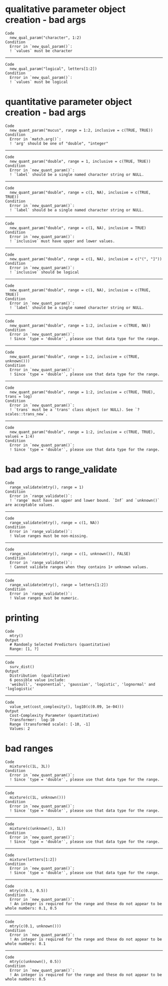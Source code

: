 # qualitative parameter object creation - bad args

    Code
      new_qual_param("character", 1:2)
    Condition
      Error in `new_qual_param()`:
      ! `values` must be character

---

    Code
      new_qual_param("logical", letters[1:2])
    Condition
      Error in `new_qual_param()`:
      ! `values` must be logical

# quantitative parameter object creation - bad args

    Code
      new_quant_param("mucus", range = 1:2, inclusive = c(TRUE, TRUE))
    Condition
      Error in `match.arg()`:
      ! 'arg' should be one of "double", "integer"

---

    Code
      new_quant_param("double", range = 1, inclusive = c(TRUE, TRUE))
    Condition
      Error in `new_quant_param()`:
      ! `label` should be a single named character string or NULL.

---

    Code
      new_quant_param("double", range = c(1, NA), inclusive = c(TRUE, TRUE))
    Condition
      Error in `new_quant_param()`:
      ! `label` should be a single named character string or NULL.

---

    Code
      new_quant_param("double", range = c(1, NA), inclusive = TRUE)
    Condition
      Error in `new_quant_param()`:
      ! `inclusive` must have upper and lower values.

---

    Code
      new_quant_param("double", range = c(1, NA), inclusive = c("(", "]"))
    Condition
      Error in `new_quant_param()`:
      ! `inclusive` should be logical

---

    Code
      new_quant_param("double", range = c(1, NA), inclusive = c(TRUE, TRUE))
    Condition
      Error in `new_quant_param()`:
      ! `label` should be a single named character string or NULL.

---

    Code
      new_quant_param("double", range = 1:2, inclusive = c(TRUE, NA))
    Condition
      Error in `new_quant_param()`:
      ! Since `type = 'double'`, please use that data type for the range.

---

    Code
      new_quant_param("double", range = 1:2, inclusive = c(TRUE, unknown()))
    Condition
      Error in `new_quant_param()`:
      ! Since `type = 'double'`, please use that data type for the range.

---

    Code
      new_quant_param("double", range = 1:2, inclusive = c(TRUE, TRUE), trans = log)
    Condition
      Error in `new_quant_param()`:
      ! `trans` must be a 'trans' class object (or NULL). See `?scales::trans_new`.

---

    Code
      new_quant_param("double", range = 1:2, inclusive = c(TRUE, TRUE), values = 1:4)
    Condition
      Error in `new_quant_param()`:
      ! Since `type = 'double'`, please use that data type for the range.

# bad args to range_validate

    Code
      range_validate(mtry(), range = 1)
    Condition
      Error in `range_validate()`:
      ! `range` must have an upper and lower bound. `Inf` and `unknown()` are acceptable values.

---

    Code
      range_validate(mtry(), range = c(1, NA))
    Condition
      Error in `range_validate()`:
      ! Value ranges must be non-missing.

---

    Code
      range_validate(mtry(), range = c(1, unknown()), FALSE)
    Condition
      Error in `range_validate()`:
      ! Cannot validate ranges when they contains 1+ unknown values.

---

    Code
      range_validate(mtry(), range = letters[1:2])
    Condition
      Error in `range_validate()`:
      ! Value ranges must be numeric.

# printing

    Code
      mtry()
    Output
      # Randomly Selected Predictors (quantitative)
      Range: [1, ?]

---

    Code
      surv_dist()
    Output
      Distribution  (qualitative)
      6 possible value include:
      'weibull', 'exponential', 'gaussian', 'logistic', 'lognormal' and 'loglogistic' 

---

    Code
      value_set(cost_complexity(), log10(c(0.09, 1e-04)))
    Output
      Cost-Complexity Parameter (quantitative)
      Transformer:  log-10 
      Range (transformed scale): [-10, -1]
      Values: 2

# bad ranges

    Code
      mixture(c(1L, 3L))
    Condition
      Error in `new_quant_param()`:
      ! Since `type = 'double'`, please use that data type for the range.

---

    Code
      mixture(c(1L, unknown()))
    Condition
      Error in `new_quant_param()`:
      ! Since `type = 'double'`, please use that data type for the range.

---

    Code
      mixture(c(unknown(), 1L))
    Condition
      Error in `new_quant_param()`:
      ! Since `type = 'double'`, please use that data type for the range.

---

    Code
      mixture(letters[1:2])
    Condition
      Error in `new_quant_param()`:
      ! Since `type = 'double'`, please use that data type for the range.

---

    Code
      mtry(c(0.1, 0.5))
    Condition
      Error in `new_quant_param()`:
      ! An integer is required for the range and these do not appear to be whole numbers: 0.1, 0.5

---

    Code
      mtry(c(0.1, unknown()))
    Condition
      Error in `new_quant_param()`:
      ! An integer is required for the range and these do not appear to be whole numbers: 0.1

---

    Code
      mtry(c(unknown(), 0.5))
    Condition
      Error in `new_quant_param()`:
      ! An integer is required for the range and these do not appear to be whole numbers: 0.5

